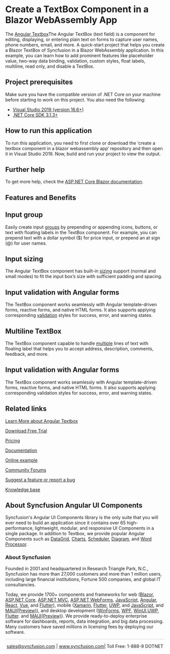 # Create a TextBox Component in a Blazor WebAssembly App
The [Angular Textbox](https://www.syncfusion.com/angular-ui-components/angular-textbox?utm_source=github&utm_medium=listing&utm_campaign=angular-textbox-github-samples)The Angular TextBox (text field) is a component for editing, displaying, or entering plain text on forms to capture user names, phone numbers, email, and more. A quick-start project that helps you create a Blazor TextBox of Syncfusion in a Blazor WebAssembly application. In this example, you can learn how to add prominent features like placeholder value, two-way data binding, validation, custom styles, float labels, multiline, read only, and disable a TextBox.

## Project prerequisites
Make sure you have the compatible version of .NET Core on your machine before starting to work on this project. You also need the following:
* [Visual Studio 2019 (version 16.6+)]( https://visualstudio.microsoft.com/downloads)
* [.NET Core SDK 3.1.3+](https://dotnet.microsoft.com/download/dotnet-core/3.1)

## How to run this application
To run this application, you need to first clone or download the ‘create a textbox component in a blazor webassembly app’ repository and then open it in Visual Studio 2019. Now, build and run your project to view the output.

## Further help

To get more help, check the [ASP.NET Core Blazor documentation](https://docs.microsoft.com/en-us/aspnet/core/blazor).

## Features and Benefits

## Input group

Easily create input [groups](https://ej2.syncfusion.com/angular/documentation/textbox/groups/?utm_source=github&utm_medium=listing&utm_campaign=angular-textbox-github-samples) by prepending or appending icons, buttons, or text with floating labels in the TextBox component. For example, you can prepend text with a dollar symbol ($) for price input, or prepend an at sign (@) for user names.

## Input sizing

The Angular TextBox component has built-in [sizing](https://ej2.syncfusion.com/angular/documentation/textbox/sizing/?utm_source=github&utm_medium=listing&utm_campaign=angular-textbox-github-samples) support (normal and small modes) to fit the input box’s size with sufficient padding and spacing.

## Input validation with Angular forms

The TextBox component works seamlessly with Angular template-driven forms, reactive forms, and native HTML forms. It also supports applying corresponding [validation](https://ej2.syncfusion.com/angular/documentation/textbox/validation/?utm_source=github&utm_medium=listing&utm_campaign=angular-textbox-github-samples) styles for success, error, and warning states.

## Multiline TextBox

The TextBox component capable to handle [multiple](https://ej2.syncfusion.com/angular/documentation/textbox/multiline/?utm_source=github&utm_medium=listing&utm_campaign=angular-textbox-github-samples) lines of text with floating label that helps you to accept address, description, comments, feedback, and more.

## Input validation with Angular forms

The TextBox component works seamlessly with Angular template-driven forms, reactive forms, and native HTML forms. It also supports applying corresponding validation styles for success, error, and warning states.

## Related links
[Learn More about Angular Textbox](https://www.syncfusion.com/angular-ui-components/angular-textbox?utm_source=github&utm_medium=listing&utm_campaign=angular-textbox-github-samples)

[Download Free Trial](https://www.syncfusion.com/downloads/angular?utm_source=github&utm_medium=listing&utm_campaign=angular-textbox-github-samples)

[Pricing](https://www.syncfusion.com/sales/products/angular?utm_source=github&utm_medium=listing&utm_campaign=angular-textbox-github-samples)

[Documentation](https://angular.syncfusion.com/documentation/textbox/getting-started?utm_source=github&utm_medium=listing&utm_campaign=angular-textbox-github-samples)

[Online example](https://ej2.syncfusion.com/angular/demos/#/bootstrap5/textboxes/default?utm_source=github&utm_medium=listing&utm_campaign=angular-textbox-github-samples)

[Community Forums](https://www.syncfusion.com/forums/angular-ui-components?utm_source=github&utm_medium=listing&utm_campaign=angular-textbox-github-samples)

[Suggest a feature or report a bug](https://www.syncfusion.com/feedback/angular?utm_source=github&utm_medium=listing&utm_campaign=angular-accordion-github-samples)

[Knowledge base](https://www.syncfusion.com/kb/angular-ui-components?utm_source=github&utm_medium=listing&utm_campaign=angular-textbox-github-samples)


## About Syncfusion Angular UI Components

Syncfusion's Angular UI Components library is the only suite that you will ever need to build an application since it contains over 65 high-performance, lightweight, modular, and responsive UI Components in a single package. In addition to Textbox, we provide popular Angular Components such as [DataGrid](https://www.syncfusion.com/angular-ui-components/angular-grid?utm_source=github&utm_medium=listing&utm_campaign=angular-textbox-github-samples), [Charts](https://www.syncfusion.com/angular-ui-components/angular-charts?utm_source=github&utm_medium=listing&utm_campaign=angular-textbox-github-samples), [Scheduler](https://www.syncfusion.com/angular-ui-components/angular-scheduler?utm_source=github&utm_medium=listing&utm_campaign=angular-textbox-github-samples), [Diagram](https://www.syncfusion.com/angular-ui-components/angular-diagram?utm_source=github&utm_medium=listing&utm_campaign=angular-textbox-github-samples), and [Word Processor](https://www.syncfusion.com/angular-ui-components/angular-word-processor?utm_source=github&utm_medium=listing&utm_campaign=angular-textbox-github-samples).

### About Syncfusion
Founded in 2001 and headquartered in Research Triangle Park, N.C., Syncfusion has more than 27,000 customers and more than 1 million users, including large financial institutions, Fortune 500 companies, and global IT consultancies.

Today, we provide 1700+ components and frameworks for web ([Blazor](https://www.syncfusion.com/blazor-components?utm_source=github&utm_medium=listing&utm_campaign=angular-textbox-github-samples), [ASP.NET Core](https://www.syncfusion.com/aspnet-core-ui-controls?utm_source=github&utm_medium=listing&utm_campaign=angular-textbox-github-samples), [ASP.NET MVC](https://www.syncfusion.com/aspnet-mvc-ui-controls?utm_source=github&utm_medium=listing&utm_campaign=angular-textbox-github-samples), [ASP.NET WebForms](https://www.syncfusion.com/jquery/aspnet-webforms-ui-controls?utm_source=github&utm_medium=listing&utm_campaign=angular-textbox-github-samples), [JavaScript](https://www.syncfusion.com/javascript-ui-controls?utm_source=github&utm_medium=listing&utm_campaign=angular-textbox-github-samples), [Angular](https://www.syncfusion.com/angular-ui-components?utm_source=github&utm_medium=listing&utm_campaign=angular-textbox-github-samples), [React](https://www.syncfusion.com/react-ui-components?utm_source=github&utm_medium=listing&utm_campaign=angular-textbox-github-samples), [Vue](https://www.syncfusion.com/vue-ui-components?utm_source=github&utm_medium=listing&utm_campaign=angular-textbox-github-samples), and [Flutter](https://www.syncfusion.com/flutter-widgets?utm_source=github&utm_medium=listing&utm_campaign=angular-textbox-github-samples)), mobile ([Xamarin](https://www.syncfusion.com/xamarin-ui-controls?utm_source=github&utm_medium=listing&utm_campaign=angular-textbox-github-samples), [Flutter](https://www.syncfusion.com/flutter-widgets?utm_source=github&utm_medium=listing&utm_campaign=angular-textbox-github-samples), [UWP](https://www.syncfusion.com/uwp-ui-controls?utm_source=github&utm_medium=listing&utm_campaign=angular-textbox-github-samples), and [JavaScript](https://www.syncfusion.com/javascript-ui-controls?utm_source=github&utm_medium=listing&utm_campaign=angular-textbox-github-samples), and [MAUI(Preview)](https://www.syncfusion.com/maui-controls?utm_source=github&utm_medium=listing&utm_campaign=angular-textbox-github-samples)), and desktop development ([WinForms](https://www.syncfusion.com/winforms-ui-controls?utm_source=github&utm_medium=listing&utm_campaign=angular-textbox-github-samples), [WPF](https://www.syncfusion.com/wpf-controls?utm_source=github&utm_medium=listing&utm_campaign=angular-textbox-github-samples), [WinUI](https://www.syncfusion.com/winui-controls?utm_source=github&utm_medium=listing&utm_campaign=angular-textbox-github-samples),[UWP](https://www.syncfusion.com/uwp-ui-controls?utm_source=github&utm_medium=listing&utm_campaign=angular-textbox-github-samples), [Flutter](https://www.syncfusion.com/flutter-widgets?utm_source=github&utm_medium=listing&utm_campaign=angular-textbox-github-samples). and [MAUI(Preview)](https://www.syncfusion.com/maui-controls?utm_source=github&utm_medium=listing&utm_campaign=angular-textbox-github-samples)). We provide ready-to-deploy enterprise software for dashboards, reports, data integration, and big data processing. Many customers have saved millions in licensing fees by deploying our software.

<hr style="height:0.3px;border:none;color:lightgrey;background-color:lightgrey;" />

<p align="center">
<a href="mailto:sales@syncfusion.com?Subject=Syncfusion Angular Textbox - GitHub" target="_top">sales@syncfusion.com</a> | <a href="https://www.syncfusion.com?utm_source=github&utm_medium=listing&utm_campaign=angular-textbox-github-samples">www.syncfusion.com</a>| Toll Free: 1-888-9 DOTNET <br>
</p>


